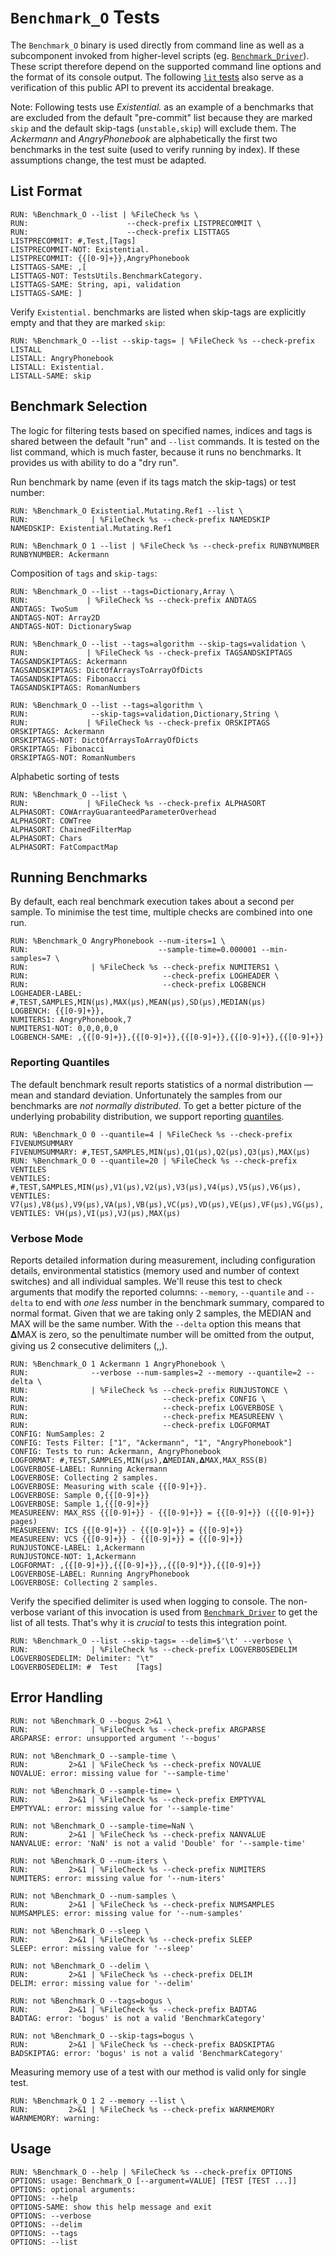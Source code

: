 <!--
REQUIRES: OS=macosx
REQUIRES: benchmark
REQUIRES: CMAKE_GENERATOR=Ninja
-->
# `Benchmark_O` Tests

The `Benchmark_O` binary is used directly from command line as well as a
subcomponent invoked from higher-level scripts (eg. [`Benchmark_Driver`][BD]).
These script therefore depend on the supported command line options and the
format of its console output. The following [`lit` tests][Testing] also serve
as a verification of this public API to prevent its accidental breakage.

[BD]: https://github.com/apple/swift/blob/master/benchmark/scripts/Benchmark_Driver
[Testing]: https://github.com/apple/swift/blob/master/docs/Testing.md

Note: Following tests use *Existential.* as an example of a benchmarks that are
excluded from the default "pre-commit" list because they are marked `skip` and
the default skip-tags (`unstable,skip`) will exclude them.  The *Ackermann* and
*AngryPhonebook* are alphabetically the first two benchmarks in the test suite
(used to verify running by index). If these assumptions change, the test must be
adapted.

## List Format
````
RUN: %Benchmark_O --list | %FileCheck %s \
RUN:                      --check-prefix LISTPRECOMMIT \
RUN:                      --check-prefix LISTTAGS
LISTPRECOMMIT: #,Test,[Tags]
LISTPRECOMMIT-NOT: Existential.
LISTPRECOMMIT: {{[0-9]+}},AngryPhonebook
LISTTAGS-SAME: ,[
LISTTAGS-NOT: TestsUtils.BenchmarkCategory.
LISTTAGS-SAME: String, api, validation
LISTTAGS-SAME: ]
````

Verify `Existential.` benchmarks are listed when skip-tags are explicitly empty
and that they are marked `skip`:

````
RUN: %Benchmark_O --list --skip-tags= | %FileCheck %s --check-prefix LISTALL
LISTALL: AngryPhonebook
LISTALL: Existential.
LISTALL-SAME: skip
````

## Benchmark Selection
The logic for filtering tests based on specified names, indices and tags
is shared between the default "run" and `--list` commands. It is tested on
the list command, which is much faster, because it runs no benchmarks.
It provides us with ability to do a "dry run".

Run benchmark by name (even if its tags match the skip-tags) or test number:

````
RUN: %Benchmark_O Existential.Mutating.Ref1 --list \
RUN:              | %FileCheck %s --check-prefix NAMEDSKIP
NAMEDSKIP: Existential.Mutating.Ref1

RUN: %Benchmark_O 1 --list | %FileCheck %s --check-prefix RUNBYNUMBER
RUNBYNUMBER: Ackermann
````

Composition of `tags` and `skip-tags`:

````
RUN: %Benchmark_O --list --tags=Dictionary,Array \
RUN:             | %FileCheck %s --check-prefix ANDTAGS
ANDTAGS: TwoSum
ANDTAGS-NOT: Array2D
ANDTAGS-NOT: DictionarySwap

RUN: %Benchmark_O --list --tags=algorithm --skip-tags=validation \
RUN:             | %FileCheck %s --check-prefix TAGSANDSKIPTAGS
TAGSANDSKIPTAGS: Ackermann
TAGSANDSKIPTAGS: DictOfArraysToArrayOfDicts
TAGSANDSKIPTAGS: Fibonacci
TAGSANDSKIPTAGS: RomanNumbers

RUN: %Benchmark_O --list --tags=algorithm \
RUN:              --skip-tags=validation,Dictionary,String \
RUN:             | %FileCheck %s --check-prefix ORSKIPTAGS
ORSKIPTAGS: Ackermann
ORSKIPTAGS-NOT: DictOfArraysToArrayOfDicts
ORSKIPTAGS: Fibonacci
ORSKIPTAGS-NOT: RomanNumbers
````

Alphabetic sorting of tests

````
RUN: %Benchmark_O --list \
RUN:             | %FileCheck %s --check-prefix ALPHASORT
ALPHASORT: COWArrayGuaranteedParameterOverhead
ALPHASORT: COWTree
ALPHASORT: ChainedFilterMap
ALPHASORT: Chars
ALPHASORT: FatCompactMap

````

## Running Benchmarks
By default, each real benchmark execution takes about a second per sample.
To minimise the test time, multiple checks are combined into one run.

````
RUN: %Benchmark_O AngryPhonebook --num-iters=1 \
RUN:                             --sample-time=0.000001 --min-samples=7 \
RUN:              | %FileCheck %s --check-prefix NUMITERS1 \
RUN:                              --check-prefix LOGHEADER \
RUN:                              --check-prefix LOGBENCH
LOGHEADER-LABEL: #,TEST,SAMPLES,MIN(μs),MAX(μs),MEAN(μs),SD(μs),MEDIAN(μs)
LOGBENCH: {{[0-9]+}},
NUMITERS1: AngryPhonebook,7
NUMITERS1-NOT: 0,0,0,0,0
LOGBENCH-SAME: ,{{[0-9]+}},{{[0-9]+}},{{[0-9]+}},{{[0-9]+}},{{[0-9]+}}
````

### Reporting Quantiles
The default benchmark result reports statistics of a normal distribution —
mean and standard deviation. Unfortunately the samples from our benchmarks are
*not normally distributed*. To get a better picture of the underlying
probability distribution, we support reporting
[quantiles](https://en.wikipedia.org/wiki/Quantile).

````
RUN: %Benchmark_O 0 --quantile=4 | %FileCheck %s --check-prefix FIVENUMSUMMARY
FIVENUMSUMMARY: #,TEST,SAMPLES,MIN(μs),Q1(μs),Q2(μs),Q3(μs),MAX(μs)
RUN: %Benchmark_O 0 --quantile=20 | %FileCheck %s --check-prefix VENTILES
VENTILES: #,TEST,SAMPLES,MIN(μs),V1(μs),V2(μs),V3(μs),V4(μs),V5(μs),V6(μs),
VENTILES: V7(μs),V8(μs),V9(μs),VA(μs),VB(μs),VC(μs),VD(μs),VE(μs),VF(μs),VG(μs),
VENTILES: VH(μs),VI(μs),VJ(μs),MAX(μs)
````

### Verbose Mode
Reports detailed information during measurement, including configuration
details, environmental statistics (memory used and number of context switches)
and all individual samples. We'll reuse this test to check arguments that
modify the reported columns: `--memory`, `--quantile` and `--delta` to end with
*one less* number in the benchmark summary, compared to normal format. Given
that we are taking only 2 samples, the MEDIAN and MAX will be the same number.
With the `--delta` option this means that 𝚫MAX is zero, so the penultimate
number will be omitted from the output, giving us 2 consecutive delimiters (,,).

````
RUN: %Benchmark_O 1 Ackermann 1 AngryPhonebook \
RUN:              --verbose --num-samples=2 --memory --quantile=2 --delta \
RUN:              | %FileCheck %s --check-prefix RUNJUSTONCE \
RUN:                              --check-prefix CONFIG \
RUN:                              --check-prefix LOGVERBOSE \
RUN:                              --check-prefix MEASUREENV \
RUN:                              --check-prefix LOGFORMAT
CONFIG: NumSamples: 2
CONFIG: Tests Filter: ["1", "Ackermann", "1", "AngryPhonebook"]
CONFIG: Tests to run: Ackermann, AngryPhonebook
LOGFORMAT: #,TEST,SAMPLES,MIN(μs),𝚫MEDIAN,𝚫MAX,MAX_RSS(B)
LOGVERBOSE-LABEL: Running Ackermann
LOGVERBOSE: Collecting 2 samples.
LOGVERBOSE: Measuring with scale {{[0-9]+}}.
LOGVERBOSE: Sample 0,{{[0-9]+}}
LOGVERBOSE: Sample 1,{{[0-9]+}}
MEASUREENV: MAX_RSS {{[0-9]+}} - {{[0-9]+}} = {{[0-9]+}} ({{[0-9]+}} pages)
MEASUREENV: ICS {{[0-9]+}} - {{[0-9]+}} = {{[0-9]+}}
MEASUREENV: VCS {{[0-9]+}} - {{[0-9]+}} = {{[0-9]+}}
RUNJUSTONCE-LABEL: 1,Ackermann
RUNJUSTONCE-NOT: 1,Ackermann
LOGFORMAT: ,{{[0-9]+}},{{[0-9]+}},,{{[0-9]*}},{{[0-9]+}}
LOGVERBOSE-LABEL: Running AngryPhonebook
LOGVERBOSE: Collecting 2 samples.
````

Verify the specified delimiter is used when logging to console. The non-verbose
variant of this invocation is used from [`Benchmark_Driver`][BD] to get the list
of all tests. That's why it is *crucial* to tests this integration point.

````
RUN: %Benchmark_O --list --skip-tags= --delim=$'\t' --verbose \
RUN:              | %FileCheck %s --check-prefix LOGVERBOSEDELIM
LOGVERBOSEDELIM: Delimiter: "\t"
LOGVERBOSEDELIM: #	Test	[Tags]
````

## Error Handling

````
RUN: not %Benchmark_O --bogus 2>&1 \
RUN:              | %FileCheck %s --check-prefix ARGPARSE
ARGPARSE: error: unsupported argument '--bogus'

RUN: not %Benchmark_O --sample-time \
RUN:         2>&1 | %FileCheck %s --check-prefix NOVALUE
NOVALUE: error: missing value for '--sample-time'

RUN: not %Benchmark_O --sample-time= \
RUN:         2>&1 | %FileCheck %s --check-prefix EMPTYVAL
EMPTYVAL: error: missing value for '--sample-time'

RUN: not %Benchmark_O --sample-time=NaN \
RUN:         2>&1 | %FileCheck %s --check-prefix NANVALUE
NANVALUE: error: 'NaN' is not a valid 'Double' for '--sample-time'

RUN: not %Benchmark_O --num-iters \
RUN:         2>&1 | %FileCheck %s --check-prefix NUMITERS
NUMITERS: error: missing value for '--num-iters'

RUN: not %Benchmark_O --num-samples \
RUN:         2>&1 | %FileCheck %s --check-prefix NUMSAMPLES
NUMSAMPLES: error: missing value for '--num-samples'

RUN: not %Benchmark_O --sleep \
RUN:         2>&1 | %FileCheck %s --check-prefix SLEEP
SLEEP: error: missing value for '--sleep'

RUN: not %Benchmark_O --delim \
RUN:         2>&1 | %FileCheck %s --check-prefix DELIM
DELIM: error: missing value for '--delim'

RUN: not %Benchmark_O --tags=bogus \
RUN:         2>&1 | %FileCheck %s --check-prefix BADTAG
BADTAG: error: 'bogus' is not a valid 'BenchmarkCategory'

RUN: not %Benchmark_O --skip-tags=bogus \
RUN:         2>&1 | %FileCheck %s --check-prefix BADSKIPTAG
BADSKIPTAG: error: 'bogus' is not a valid 'BenchmarkCategory'

````

Measuring memory use of a test with our method is valid only for single test.

````
RUN: %Benchmark_O 1 2 --memory --list \
RUN:         2>&1 | %FileCheck %s --check-prefix WARNMEMORY
WARNMEMORY: warning:
````

## Usage

````
RUN: %Benchmark_O --help | %FileCheck %s --check-prefix OPTIONS
OPTIONS: usage: Benchmark_O [--argument=VALUE] [TEST [TEST ...]]
OPTIONS: optional arguments:
OPTIONS: --help
OPTIONS-SAME: show this help message and exit
OPTIONS: --verbose
OPTIONS: --delim
OPTIONS: --tags
OPTIONS: --list
````

